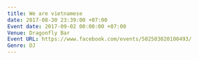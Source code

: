 ```yaml
---
title: We are vietnamese
date: 2017-08-30 23:39:00 +07:00
Event date: 2017-09-02 00:00:00 +07:00
Venue: Dragonfly Bar
Event URL: https://www.facebook.com/events/502503020100493/
Genre: DJ
---
```


